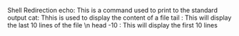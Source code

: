 Shell Redirection 
echo: This is a command used to print to the standard output
cat: Thhis is used to display the content of a file
tail <file>: This will display the last 10 lines of the file
\n head -10 <file>: This will display the first 10 lines
